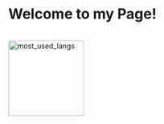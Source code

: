 <h1>Welcome to my Page!</h1>

<br>
  <img src="https://github-readme-stats.vercel.app/api/top-langs/?username=satanaelcode&layout=compact&langs_count=4&bg_color=ffffff00&text_color=34ebe5&count_private=true&hide_border=false" height="150" alt="most_used_langs">
</br>
